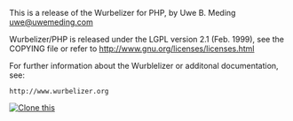 This is a release of the Wurbelizer for PHP, by Uwe B. Meding <uwe@uwemeding.com>

Wurbelizer/PHP is released under the LGPL version 2.1 (Feb. 1999),
see the COPYING file or refer to http://www.gnu.org/licenses/licenses.html
    
For further information about the Wurblelizer or additonal
documentation, see:

    http://www.wurbelizer.org



[![Clone this](http://kbutton.org/clone.png)](https://github.com/umeding/wurbelizer-php)
